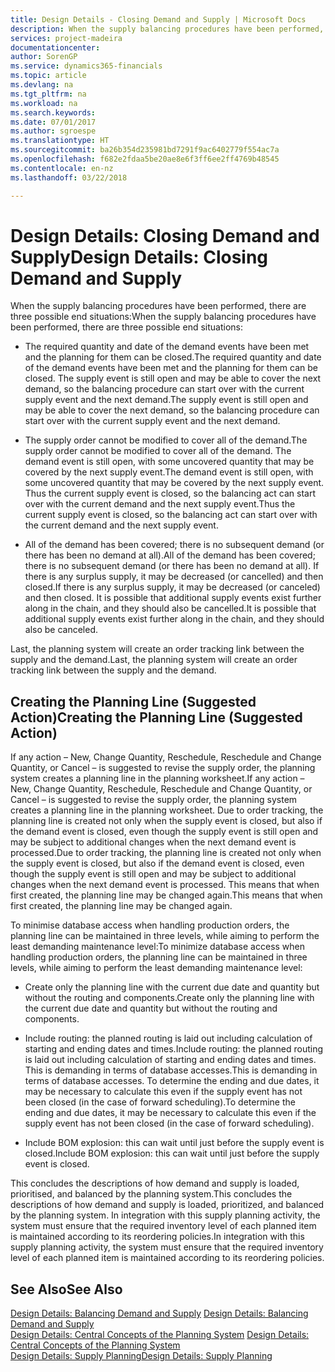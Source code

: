 ```yaml
---
title: Design Details - Closing Demand and Supply | Microsoft Docs
description: When the supply balancing procedures have been performed, there are three possible end situations.
services: project-madeira
documentationcenter: 
author: SorenGP
ms.service: dynamics365-financials
ms.topic: article
ms.devlang: na
ms.tgt_pltfrm: na
ms.workload: na
ms.search.keywords: 
ms.date: 07/01/2017
ms.author: sgroespe
ms.translationtype: HT
ms.sourcegitcommit: ba26b354d235981bd7291f9ac6402779f554ac7a
ms.openlocfilehash: f682e2fdaa5be20ae8e6f3ff6ee2ff4769b48545
ms.contentlocale: en-nz
ms.lasthandoff: 03/22/2018

---
```

# <a name="design-details-closing-demand-and-supply"></a><span data-ttu-id="52b18-103">Design Details: Closing Demand and Supply</span><span class="sxs-lookup"><span data-stu-id="52b18-103">Design Details: Closing Demand and Supply</span></span>
<span data-ttu-id="52b18-104">When the supply balancing procedures have been performed, there are three possible end situations:</span><span class="sxs-lookup"><span data-stu-id="52b18-104">When the supply balancing procedures have been performed, there are three possible end situations:</span></span>  

-   <span data-ttu-id="52b18-105">The required quantity and date of the demand events have been met and the planning for them can be closed.</span><span class="sxs-lookup"><span data-stu-id="52b18-105">The required quantity and date of the demand events have been met and the planning for them can be closed.</span></span> <span data-ttu-id="52b18-106">The supply event is still open and may be able to cover the next demand, so the balancing procedure can start over with the current supply event and the next demand.</span><span class="sxs-lookup"><span data-stu-id="52b18-106">The supply event is still open and may be able to cover the next demand, so the balancing procedure can start over with the current supply event and the next demand.</span></span>  

-   <span data-ttu-id="52b18-107">The supply order cannot be modified to cover all of the demand.</span><span class="sxs-lookup"><span data-stu-id="52b18-107">The supply order cannot be modified to cover all of the demand.</span></span> <span data-ttu-id="52b18-108">The demand event is still open, with some uncovered quantity that may be covered by the next supply event.</span><span class="sxs-lookup"><span data-stu-id="52b18-108">The demand event is still open, with some uncovered quantity that may be covered by the next supply event.</span></span> <span data-ttu-id="52b18-109">Thus the current supply event is closed, so the balancing act can start over with the current demand and the next supply event.</span><span class="sxs-lookup"><span data-stu-id="52b18-109">Thus the current supply event is closed, so the balancing act can start over with the current demand and the next supply event.</span></span>  

-   <span data-ttu-id="52b18-110">All of the demand has been covered; there is no subsequent demand (or there has been no demand at all).</span><span class="sxs-lookup"><span data-stu-id="52b18-110">All of the demand has been covered; there is no subsequent demand (or there has been no demand at all).</span></span> <span data-ttu-id="52b18-111">If there is any surplus supply, it may be decreased (or cancelled) and then closed.</span><span class="sxs-lookup"><span data-stu-id="52b18-111">If there is any surplus supply, it may be decreased (or canceled) and then closed.</span></span> <span data-ttu-id="52b18-112">It is possible that additional supply events exist further along in the chain, and they should also be cancelled.</span><span class="sxs-lookup"><span data-stu-id="52b18-112">It is possible that additional supply events exist further along in the chain, and they should also be canceled.</span></span>  

 <span data-ttu-id="52b18-113">Last, the planning system will create an order tracking link between the supply and the demand.</span><span class="sxs-lookup"><span data-stu-id="52b18-113">Last, the planning system will create an order tracking link between the supply and the demand.</span></span>  

## <a name="creating-the-planning-line-suggested-action"></a><span data-ttu-id="52b18-114">Creating the Planning Line (Suggested Action)</span><span class="sxs-lookup"><span data-stu-id="52b18-114">Creating the Planning Line (Suggested Action)</span></span>  
 <span data-ttu-id="52b18-115">If any action – New, Change Quantity, Reschedule, Reschedule and Change Quantity, or Cancel – is suggested to revise the supply order, the planning system creates a planning line in the planning worksheet.</span><span class="sxs-lookup"><span data-stu-id="52b18-115">If any action – New, Change Quantity, Reschedule, Reschedule and Change Quantity, or Cancel – is suggested to revise the supply order, the planning system creates a planning line in the planning worksheet.</span></span> <span data-ttu-id="52b18-116">Due to order tracking, the planning line is created not only when the supply event is closed, but also if the demand event is closed, even though the supply event is still open and may be subject to additional changes when the next demand event is processed.</span><span class="sxs-lookup"><span data-stu-id="52b18-116">Due to order tracking, the planning line is created not only when the supply event is closed, but also if the demand event is closed, even though the supply event is still open and may be subject to additional changes when the next demand event is processed.</span></span> <span data-ttu-id="52b18-117">This means that when first created, the planning line may be changed again.</span><span class="sxs-lookup"><span data-stu-id="52b18-117">This means that when first created, the planning line may be changed again.</span></span>  

 <span data-ttu-id="52b18-118">To minimise database access when handling production orders, the planning line can be maintained in three levels, while aiming to perform the least demanding maintenance level:</span><span class="sxs-lookup"><span data-stu-id="52b18-118">To minimize database access when handling production orders, the planning line can be maintained in three levels, while aiming to perform the least demanding maintenance level:</span></span>  

-   <span data-ttu-id="52b18-119">Create only the planning line with the current due date and quantity but without the routing and components.</span><span class="sxs-lookup"><span data-stu-id="52b18-119">Create only the planning line with the current due date and quantity but without the routing and components.</span></span>  

-   <span data-ttu-id="52b18-120">Include routing: the planned routing is laid out including calculation of starting and ending dates and times.</span><span class="sxs-lookup"><span data-stu-id="52b18-120">Include routing: the planned routing is laid out including calculation of starting and ending dates and times.</span></span> <span data-ttu-id="52b18-121">This is demanding in terms of database accesses.</span><span class="sxs-lookup"><span data-stu-id="52b18-121">This is demanding in terms of database accesses.</span></span> <span data-ttu-id="52b18-122">To determine the ending and due dates, it may be necessary to calculate this even if the supply event has not been closed (in the case of forward scheduling).</span><span class="sxs-lookup"><span data-stu-id="52b18-122">To determine the ending and due dates, it may be necessary to calculate this even if the supply event has not been closed (in the case of forward scheduling).</span></span>  

-   <span data-ttu-id="52b18-123">Include BOM explosion: this can wait until just before the supply event is closed.</span><span class="sxs-lookup"><span data-stu-id="52b18-123">Include BOM explosion: this can wait until just before the supply event is closed.</span></span>  

 <span data-ttu-id="52b18-124">This concludes the descriptions of how demand and supply is loaded, prioritised, and balanced by the planning system.</span><span class="sxs-lookup"><span data-stu-id="52b18-124">This concludes the descriptions of how demand and supply is loaded, prioritized, and balanced by the planning system.</span></span> <span data-ttu-id="52b18-125">In integration with this supply planning activity, the system must ensure that the required inventory level of each planned item is maintained according to its reordering policies.</span><span class="sxs-lookup"><span data-stu-id="52b18-125">In integration with this supply planning activity, the system must ensure that the required inventory level of each planned item is maintained according to its reordering policies.</span></span>  

## <a name="see-also"></a><span data-ttu-id="52b18-126">See Also</span><span class="sxs-lookup"><span data-stu-id="52b18-126">See Also</span></span>  
 <span data-ttu-id="52b18-127">[Design Details: Balancing Demand and Supply](design-details-balancing-demand-and-supply.md) </span><span class="sxs-lookup"><span data-stu-id="52b18-127">[Design Details: Balancing Demand and Supply](design-details-balancing-demand-and-supply.md) </span></span>  
 <span data-ttu-id="52b18-128">[Design Details: Central Concepts of the Planning System](design-details-central-concepts-of-the-planning-system.md) </span><span class="sxs-lookup"><span data-stu-id="52b18-128">[Design Details: Central Concepts of the Planning System](design-details-central-concepts-of-the-planning-system.md) </span></span>  
 [<span data-ttu-id="52b18-129">Design Details: Supply Planning</span><span class="sxs-lookup"><span data-stu-id="52b18-129">Design Details: Supply Planning</span></span>](design-details-supply-planning.md)

